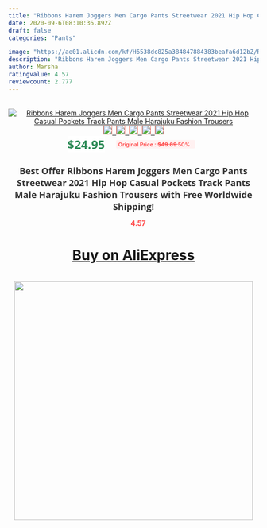 ```yaml
---
title: "Ribbons Harem Joggers Men Cargo Pants Streetwear 2021 Hip Hop Casual Pockets Track Pants Male Harajuku Fashion Trousers"
date: 2020-09-6T08:10:36.892Z
draft: false
categories: "Pants"

image: "https://ae01.alicdn.com/kf/H6538dc825a384847884383beafa6d12bZ/Ribbons-Harem-Joggers-Men-Cargo-Pants-Streetwear-2021-Hip-Hop-Casual-Pockets-Track-Pants-Male-Harajuku.jpg"
description: "Ribbons Harem Joggers Men Cargo Pants Streetwear 2021 Hip Hop Casual Pockets Track Pants Male Harajuku Fashion Trousers"
author: Marsha
ratingvalue: 4.57
reviewcount: 2.777
---
```

<br>
<div style="text-align: center;">
<a href="https://s.click.aliexpress.com/e/_9zIpI9" target="_blank" rel="nofollow noopener noreferrer"><img alt="Ribbons Harem Joggers Men Cargo Pants Streetwear 2021 Hip Hop Casual Pockets Track Pants Male Harajuku Fashion Trousers" class="magnifier-image" src="https://ae01.alicdn.com/kf/H6538dc825a384847884383beafa6d12bZ/Ribbons-Harem-Joggers-Men-Cargo-Pants-Streetwear-2021-Hip-Hop-Casual-Pockets-Track-Pants-Male-Harajuku.jpg_640x640.jpg">
<br>
<img style="border:1px solid salmon" src="https://ae01.alicdn.com/kf/H6538dc825a384847884383beafa6d12bZ/Ribbons-Harem-Joggers-Men-Cargo-Pants-Streetwear-2021-Hip-Hop-Casual-Pockets-Track-Pants-Male-Harajuku.jpg_120x120.jpg">&nbsp;&nbsp;<img style="border:1px solid salmon" src="https://ae01.alicdn.com/kf/He4dc450b2fed4b73a33f1d52df60f7eaG/Ribbons-Harem-Joggers-Men-Cargo-Pants-Streetwear-2021-Hip-Hop-Casual-Pockets-Track-Pants-Male-Harajuku.jpg_120x120.jpg">&nbsp;&nbsp;<img style="border:1px solid salmon" src="https://ae01.alicdn.com/kf/Hbd273b1b48ac4b4b8cab7c055b800fcb2/Ribbons-Harem-Joggers-Men-Cargo-Pants-Streetwear-2021-Hip-Hop-Casual-Pockets-Track-Pants-Male-Harajuku.jpg_120x120.jpg">&nbsp;&nbsp;<img style="border:1px solid salmon" src="https://ae01.alicdn.com/kf/H1656b69f3ad54d548a0ddb41a4f4829fI/Ribbons-Harem-Joggers-Men-Cargo-Pants-Streetwear-2021-Hip-Hop-Casual-Pockets-Track-Pants-Male-Harajuku.jpg_120x120.jpg">&nbsp;&nbsp;<img style="border:1px solid salmon" src="https://ae01.alicdn.com/kf/H68f18793df60482d8b18ec29b66bdc0au/Ribbons-Harem-Joggers-Men-Cargo-Pants-Streetwear-2021-Hip-Hop-Casual-Pockets-Track-Pants-Male-Harajuku.jpg_120x120.jpg"></a></div><br0>
<div style="text-align: center;"><span style="background-color: white; border: 0px; box-sizing: border-box; color: seagreen; display: inline-block; font-family: &quot;open sans&quot; , &quot;arial&quot; , &quot;helvetica&quot; , sans-serif , &quot;heiti&quot;; font-size: 24px; font-stretch: inherit; font-weight: 700; line-height: inherit; margin: 0px 10px 0px 0px; padding: 0px; vertical-align: middle;">$24.95 </span>
<span style="background: rgb(255 , 241 , 241); border-radius: 3px; border: 0px; box-sizing: border-box; color: #ff4747; display: inline-block; font-family: inherit; font-size: 12px; font-stretch: inherit; font-style: inherit; font-variant: inherit; font-weight: 600; line-height: inherit; margin: 0px; padding: 2px 5px; transform: scale(0.9); vertical-align: middle;">Original Price : <b style="text-decoration: line-through;">$49.89 </b> 50%&nbsp;&nbsp;</span></div>
<h1 style="color: #333333; display: inline-block; font-family: &quot;open sans&quot; , &quot;arial&quot; , &quot;helvetica&quot; , sans-serif , &quot;heiti&quot;; font-size: 18px; font-stretch: inherit; font-weight: 700; text-align: center;">Best Offer Ribbons Harem Joggers Men Cargo Pants Streetwear 2021 Hip Hop Casual Pockets Track Pants Male Harajuku Fashion Trousers with Free Worldwide Shipping!</h1>
<div style="color: #ff4747; text-align: center;">
<img src="https://4.bp.blogspot.com/-M0ZcTcb-5uY/XleCXlxnR4I/AAAAAAAAAEc/OrjgMkXV1oMQFaCRZj5HQwOCBcu3w1FegCPcBGAYYCw/s1600/star.png" style="height: 15px;">&nbsp;<b>4.57</b></div>
<div class="button_cont" align="center"><a class="buynow_a" href="https://s.click.aliexpress.com/e/_9zIpI9" target="_blank" rel="nofollow noopener noreferrer"><H1>Buy on AliExpress</H1></a></div><br>
<div class="separator" style="clear: both; text-align: center;">
<img src="https://lh3.googleusercontent.com/-pTy5HemUv9M/XlePHvY0dAI/AAAAAAAAAE4/0nX5iRUoIWY8eMW9Dpxeirr157OZliDIgCLcBGAsYHQ/s1600/badge.gif" width="480">
</div>
